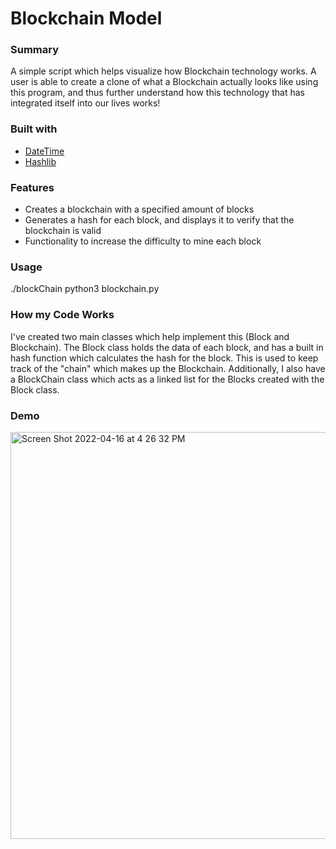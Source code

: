 # Blockchain Model

### Summary
A simple script which helps visualize how Blockchain technology works. A user is able to create a clone of what a Blockchain actually looks like using this program, and thus further understand how this technology that has integrated itself into our lives works!

### Built with
* [DateTime](https://docs.python.org/3/library/datetime.html)
* [Hashlib](https://docs.python.org/3/library/hashlib.html)

### Features
* Creates a blockchain with a specified amount of blocks
* Generates a hash for each block, and displays it to verify that the blockchain is valid
* Functionality to increase the difficulty to mine each block 

### Usage
./blockChain python3 blockchain.py


### How my Code Works
I've created two main classes which help implement this (Block and Blockchain). The Block class holds the data of each block, and has a built in hash function which calculates the hash for the block. This is used to keep track of the "chain" which makes up the Blockchain. Additionally, I also have a BlockChain class which acts as a linked list for the Blocks created with the Block class. 

### Demo

<img width="651" alt="Screen Shot 2022-04-16 at 4 26 32 PM" src="https://user-images.githubusercontent.com/77243976/163690364-e36710c7-08e8-4843-bded-0c9af8339b5a.png">

